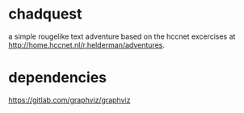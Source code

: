 # chadquest
a simple rougelike text adventure based on the hccnet excercises at http://home.hccnet.nl/r.helderman/adventures.


# dependencies
https://gitlab.com/graphviz/graphviz
